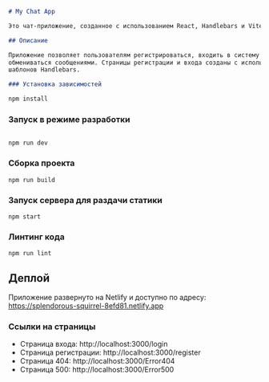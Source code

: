```markdown
# My Chat App

Это чат-приложение, созданное с использованием React, Handlebars и Vite.

## Описание

Приложение позволяет пользователям регистрироваться, входить в систему и
обмениваться сообщениями. Страницы регистрации и входа созданы с использованием
шаблонов Handlebars.

### Установка зависимостей

npm install
```

### Запуск в режиме разработки

```

npm run dev

```

### Сборка проекта

```
npm run build

```

### Запуск сервера для раздачи статики

```
npm start

```

### Линтинг кода

```
npm run lint

```

## Деплой

Приложение развернуто на Netlify и доступно по адресу:
https://splendorous-squirrel-8efd81.netlify.app

### Ссылки на страницы

- Страница входа: http://localhost:3000/login
- Страница регистрации: http://localhost:3000/register
- Страница 404: http://localhost:3000/Error404
- Страница 500: http://localhost:3000/Error500
